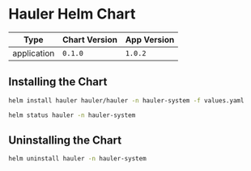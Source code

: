 # Hauler Helm Chart

| Type        | Chart Version | App Version |
| ----------- | ------------- | ----------- |
| application | `0.1.0`       | `1.0.2`     |

## Installing the Chart

```bash
helm install hauler hauler/hauler -n hauler-system -f values.yaml
```

```bash
helm status hauler -n hauler-system
```

## Uninstalling the Chart

```bash
helm uninstall hauler -n hauler-system
```
